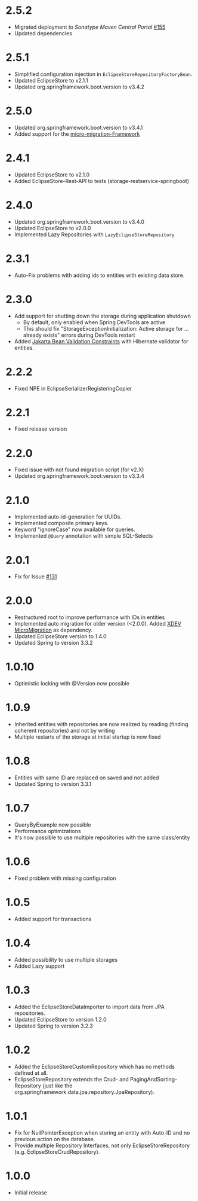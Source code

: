 # 2.5.2
* Migrated deployment to _Sonatype Maven Central Portal_ [#155](https://github.com/xdev-software/standard-maven-template/issues/155)
* Updated dependencies

# 2.5.1

* Simplified configuration injection in ``EclipseStoreRepositoryFactoryBean``.
* Updated EclipseStore to v2.1.1
* Updated org.springframework.boot.version to v3.4.2

# 2.5.0

* Updated org.springframework.boot.version to v3.4.1
* Added support for the [micro-migration-Framework](https://github.com/xdev-software/micro-migration)

# 2.4.1

* Updated EclipseStore to v2.1.0
* Added EclipseStore-Rest-API to tests (storage-restservice-springboot)

# 2.4.0

* Updated org.springframework.boot.version to v3.4.0
* Updated EclipseStore to v2.0.0
* Implemented Lazy Repositories with ``LazyEclipseStoreRepository``

# 2.3.1

* Auto-Fix problems with adding ids to entities with existing data store.

# 2.3.0

* Add support for shutting down the storage during application shutdown
  * By default, only enabled when Spring DevTools are active
  * This should fix "StorageExceptionInitialization: Active storage for ... already exists" errors during DevTools restart
* Added [Jakarta Bean Validation Constraints](https://jakarta.ee/learn/docs/jakartaee-tutorial/current/beanvalidation/bean-validation/bean-validation.html#_using_jakarta_bean_validation_constraints) with Hibernate validator for entities.

# 2.2.2

* Fixed NPE in EclipseSerializerRegisteringCopier

# 2.2.1

* Fixed release version

# 2.2.0

* Fixed issue with not found migration script (for v2.X)
* Updated org.springframework.boot.version to v3.3.4

# 2.1.0

* Implemented auto-id-generation for UUIDs.
* Implemented composite primary keys.
* Keyword "ignoreCase" now available for queries.
* Implemented ``@Query`` annotation with simple SQL-Selects

# 2.0.1

* Fix for Issue [#131](https://github.com/xdev-software/spring-data-eclipse-store/issues/131)

# 2.0.0

* Restructured root to improve performance with IDs in entities
* Implemented auto migration for older version (<2.0.0).
  Added [XDEV MicroMigration](https://github.com/xdev-software/micro-migration) as dependency.
* Updated EclipseStore version to 1.4.0
* Updated Spring to version 3.3.2

# 1.0.10

* Optimistic locking with @Version now possible

# 1.0.9

* Inherited entities with repositories are now realized by reading (finding coherent repositories) and not by writing
* Multiple restarts of the storage at initial startup is now fixed

# 1.0.8

* Entities with same ID are replaced on saved and not added
* Updated Spring to version 3.3.1

# 1.0.7

* QueryByExample now possible
* Performance optimizations
* It's now possible to use multiple repositories with the same class/entity

# 1.0.6

* Fixed problem with missing configuration

# 1.0.5

* Added support for transactions

# 1.0.4

* Added possibility to use multiple storages
* Added Lazy support

# 1.0.3

* Added the EclipseStoreDataImporter to import data from JPA repositories.
* Updated EclipseStore to version 1.2.0
* Updated Spring to version 3.2.3

# 1.0.2

* Added the EclipseStoreCustomRepository which has no methods defined at all.
* EclipseStoreRepository extends the Crud- and PagingAndSorting-Repository (just like the
  org.springframework.data.jpa.repository.JpaRepository).

# 1.0.1

* Fix for NullPointerException when storing an entity with Auto-ID and no previous action on the database.
* Provide multiple Repository Interfaces, not only EclipseStoreRepository (e.g. EclipseStoreCrudRepository).

# 1.0.0

* Initial release

